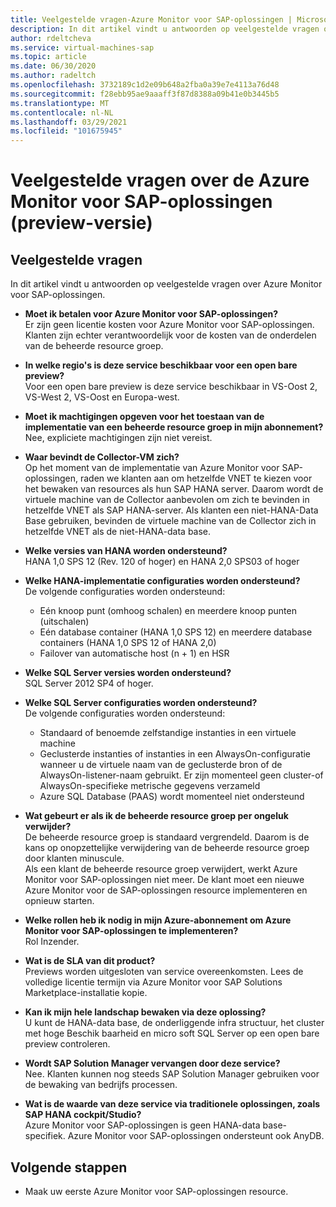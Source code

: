```yaml
---
title: Veelgestelde vragen-Azure Monitor voor SAP-oplossingen | Microsoft Docs
description: In dit artikel vindt u antwoorden op veelgestelde vragen over Azure Monitor voor SAP-oplossingen.
author: rdeltcheva
ms.service: virtual-machines-sap
ms.topic: article
ms.date: 06/30/2020
ms.author: radeltch
ms.openlocfilehash: 3732189c1d2e09b648a2fba0a39e7e4113a76d48
ms.sourcegitcommit: f28ebb95ae9aaaff3f87d8388a09b41e0b3445b5
ms.translationtype: MT
ms.contentlocale: nl-NL
ms.lasthandoff: 03/29/2021
ms.locfileid: "101675945"
---
```

# <a name="azure-monitor-for-sap-solutions-faq-preview"></a>Veelgestelde vragen over de Azure Monitor voor SAP-oplossingen (preview-versie)
## <a name="frequently-asked-questions"></a>Veelgestelde vragen

In dit artikel vindt u antwoorden op veelgestelde vragen over Azure Monitor voor SAP-oplossingen.  

 - **Moet ik betalen voor Azure Monitor voor SAP-oplossingen?**  
Er zijn geen licentie kosten voor Azure Monitor voor SAP-oplossingen.  
Klanten zijn echter verantwoordelijk voor de kosten van de onderdelen van de beheerde resource groep.  

 - **In welke regio's is deze service beschikbaar voor een open bare preview?**  
Voor een open bare preview is deze service beschikbaar in VS-Oost 2, VS-West 2, VS-Oost en Europa-west.  

 - **Moet ik machtigingen opgeven voor het toestaan van de implementatie van een beheerde resource groep in mijn abonnement?**  
Nee, expliciete machtigingen zijn niet vereist.  

 - **Waar bevindt de Collector-VM zich?**  
Op het moment van de implementatie van Azure Monitor voor SAP-oplossingen, raden we klanten aan om hetzelfde VNET te kiezen voor het bewaken van resources als hun SAP HANA server. Daarom wordt de virtuele machine van de Collector aanbevolen om zich te bevinden in hetzelfde VNET als SAP HANA-server. Als klanten een niet-HANA-Data Base gebruiken, bevinden de virtuele machine van de Collector zich in hetzelfde VNET als de niet-HANA-data base.  

 - **Welke versies van HANA worden ondersteund?**  
HANA 1,0 SPS 12 (Rev. 120 of hoger) en HANA 2,0 SPS03 of hoger  

 - **Welke HANA-implementatie configuraties worden ondersteund?**  
De volgende configuraties worden ondersteund:
   - Eén knoop punt (omhoog schalen) en meerdere knoop punten (uitschalen)  
   - Eén database container (HANA 1,0 SPS 12) en meerdere database containers (HANA 1,0 SPS 12 of HANA 2,0)  
   - Failover van automatische host (n + 1) en HSR  

 - **Welke SQL Server versies worden ondersteund?**  
SQL Server 2012 SP4 of hoger.  

 - **Welke SQL Server configuraties worden ondersteund?**  
De volgende configuraties worden ondersteund:
   - Standaard of benoemde zelfstandige instanties in een virtuele machine  
   - Geclusterde instanties of instanties in een AlwaysOn-configuratie wanneer u de virtuele naam van de geclusterde bron of de AlwaysOn-listener-naam gebruikt. Er zijn momenteel geen cluster-of AlwaysOn-specifieke metrische gegevens verzameld    
   - Azure SQL Database (PAAS) wordt momenteel niet ondersteund  

 - **Wat gebeurt er als ik de beheerde resource groep per ongeluk verwijder?**  
De beheerde resource groep is standaard vergrendeld. Daarom is de kans op onopzettelijke verwijdering van de beheerde resource groep door klanten minuscule.  
Als een klant de beheerde resource groep verwijdert, werkt Azure Monitor voor SAP-oplossingen niet meer. De klant moet een nieuwe Azure Monitor voor de SAP-oplossingen resource implementeren en opnieuw starten.  

 - **Welke rollen heb ik nodig in mijn Azure-abonnement om Azure Monitor voor SAP-oplossingen te implementeren?**  
Rol Inzender.  

 - **Wat is de SLA van dit product?**  
Previews worden uitgesloten van service overeenkomsten. Lees de volledige licentie termijn via Azure Monitor voor SAP Solutions Marketplace-installatie kopie.  

 - **Kan ik mijn hele landschap bewaken via deze oplossing?**  
U kunt de HANA-data base, de onderliggende infra structuur, het cluster met hoge Beschik baarheid en micro soft SQL Server op een open bare preview controleren.  

 - **Wordt SAP Solution Manager vervangen door deze service?**  
Nee. Klanten kunnen nog steeds SAP Solution Manager gebruiken voor de bewaking van bedrijfs processen.  

 - **Wat is de waarde van deze service via traditionele oplossingen, zoals SAP HANA cockpit/Studio?**  
Azure Monitor voor SAP-oplossingen is geen HANA-data base-specifiek. Azure Monitor voor SAP-oplossingen ondersteunt ook AnyDB.  

## <a name="next-steps"></a>Volgende stappen

- Maak uw eerste Azure Monitor voor SAP-oplossingen resource.
